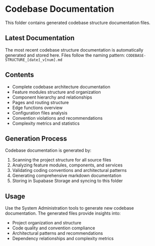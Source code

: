 # Codebase Documentation

This folder contains generated codebase structure documentation files.

## Latest Documentation

The most recent codebase structure documentation is automatically generated and stored here. Files follow the naming pattern: `CODEBASE-STRUCTURE_[date]_v[num].md`

## Contents

- Complete codebase architecture documentation
- Feature modules structure and organization  
- Component hierarchy and relationships
- Pages and routing structure
- Edge functions overview
- Configuration files analysis
- Convention violations and recommendations
- Complexity metrics and statistics

## Generation Process

Codebase documentation is generated by:
1. Scanning the project structure for all source files
2. Analyzing feature modules, components, and services
3. Validating coding conventions and architectural patterns
4. Generating comprehensive markdown documentation
5. Storing in Supabase Storage and syncing to this folder

## Usage

Use the System Administration tools to generate new codebase documentation. The generated files provide insights into:
- Project organization and structure
- Code quality and convention compliance
- Architectural patterns and recommendations
- Dependency relationships and complexity metrics